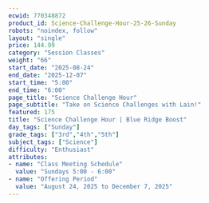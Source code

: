 ```yaml
---
ecwid: 770348872
product_id: Science-Challenge-Hour-25-26-Sunday
robots: "noindex, follow"
layout: "single"
price: 144.99
category: "Session Classes"
weight: "66"
start_date: "2025-08-24"
end_date: "2025-12-07"
start_time: "5:00"
end_time: "6:00"
page_title: "Science Challenge Hour"
page_subtitle: "Take on Science Challenges with Lain!"
featured: 175
title: "Science Challenge Hour | Blue Ridge Boost"
day_tags: ["Sunday"]
grade_tags: ["3rd","4th","5th"]
subject_tags: ["Science"]
difficulty: "Enthusiast"
attributes:
- name: "Class Meeting Schedule"
  value: "Sundays 5:00 - 6:00"
- name: "Offering Period"
  value: "August 24, 2025 to December 7, 2025"
---
```

